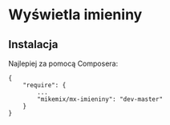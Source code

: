 Wyświetla imieniny
==================

Instalacja
----------

Najlepiej za pomocą Composera:

    {
        "require": {
            ...
            "mikemix/mx-imieniny": "dev-master"
        }
    }
